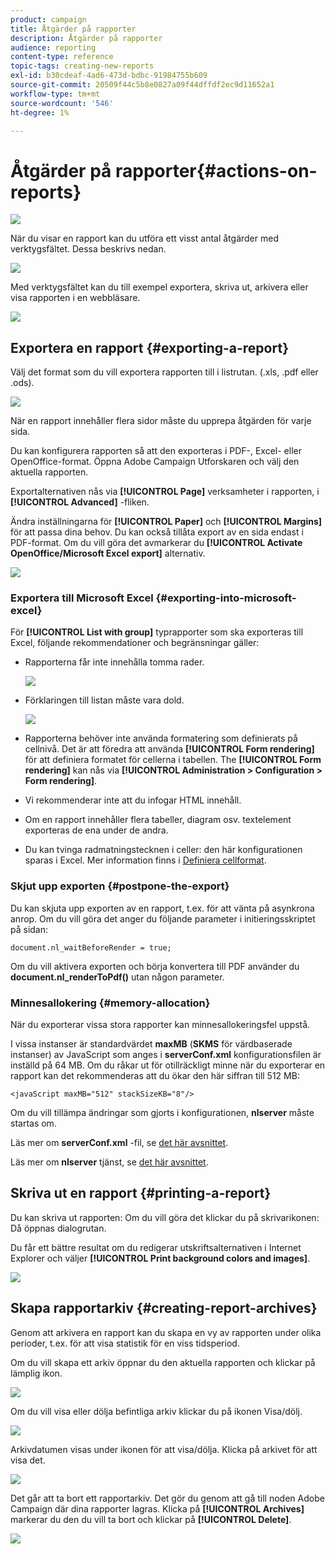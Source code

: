 ```yaml
---
product: campaign
title: Åtgärder på rapporter
description: Åtgärder på rapporter
audience: reporting
content-type: reference
topic-tags: creating-new-reports
exl-id: b30cdeaf-4ad6-473d-bdbc-91984755b609
source-git-commit: 20509f44c5b8e0827a09f44dffdf2ec9d11652a1
workflow-type: tm+mt
source-wordcount: '546'
ht-degree: 1%

---
```


# Åtgärder på rapporter{#actions-on-reports}

![](../../assets/common.svg)

När du visar en rapport kan du utföra ett visst antal åtgärder med verktygsfältet. Dessa beskrivs nedan.

![](assets/s_ncs_advuser_report_wizard_2.png)

Med verktygsfältet kan du till exempel exportera, skriva ut, arkivera eller visa rapporten i en webbläsare.

![](assets/s_ncs_advuser_report_wizard_04.png)

## Exportera en rapport {#exporting-a-report}

Välj det format som du vill exportera rapporten till i listrutan. (.xls, .pdf eller .ods).

![](assets/s_ncs_advuser_report_wizard_06.png)

När en rapport innehåller flera sidor måste du upprepa åtgärden för varje sida.

Du kan konfigurera rapporten så att den exporteras i PDF-, Excel- eller OpenOffice-format. Öppna Adobe Campaign Utforskaren och välj den aktuella rapporten.

Exportalternativen nås via **[!UICONTROL Page]** verksamheter i rapporten, i **[!UICONTROL Advanced]** -fliken.

Ändra inställningarna för **[!UICONTROL Paper]** och **[!UICONTROL Margins]** för att passa dina behov. Du kan också tillåta export av en sida endast i PDF-format. Om du vill göra det avmarkerar du **[!UICONTROL Activate OpenOffice/Microsoft Excel export]** alternativ.

![](assets/s_ncs_advuser_report_wizard_021.png)

### Exportera till Microsoft Excel {#exporting-into-microsoft-excel}

För **[!UICONTROL List with group]** typrapporter som ska exporteras till Excel, följande rekommendationer och begränsningar gäller:

* Rapporterna får inte innehålla tomma rader.

   ![](assets/export_limitations_remove_empty_line.png)

* Förklaringen till listan måste vara dold.

   ![](assets/export_limitations_hide_label.png)

* Rapporterna behöver inte använda formatering som definierats på cellnivå. Det är att föredra att använda **[!UICONTROL Form rendering]** för att definiera formatet för cellerna i tabellen. The **[!UICONTROL Form rendering]** kan nås via **[!UICONTROL Administration > Configuration > Form rendering]**.
* Vi rekommenderar inte att du infogar HTML innehåll.
* Om en rapport innehåller flera tabeller, diagram osv. textelement exporteras de ena under de andra.
* Du kan tvinga radmatningstecknen i celler: den här konfigurationen sparas i Excel. Mer information finns i [Definiera cellformat](../../reporting/using/creating-a-table.md#defining-cell-format).

### Skjut upp exporten {#postpone-the-export}

Du kan skjuta upp exporten av en rapport, t.ex. för att vänta på asynkrona anrop. Om du vill göra det anger du följande parameter i initieringsskriptet på sidan:

```
document.nl_waitBeforeRender = true;
```

Om du vill aktivera exporten och börja konvertera till PDF använder du **document.nl_renderToPdf()** utan någon parameter.

### Minnesallokering {#memory-allocation}

När du exporterar vissa stora rapporter kan minnesallokeringsfel uppstå.

I vissa instanser är standardvärdet **maxMB** (**SKMS** för värdbaserade instanser) av JavaScript som anges i **serverConf.xml** konfigurationsfilen är inställd på 64 MB. Om du råkar ut för otillräckligt minne när du exporterar en rapport kan det rekommenderas att du ökar den här siffran till 512 MB:

```
<javaScript maxMB="512" stackSizeKB="8"/>
```

Om du vill tillämpa ändringar som gjorts i konfigurationen, **nlserver** måste startas om.

Läs mer om **serverConf.xml** -fil, se [det här avsnittet](../../production/using/configuration-principle.md).

Läs mer om **nlserver** tjänst, se [det här avsnittet](../../production/using/administration.md).

## Skriva ut en rapport {#printing-a-report}

Du kan skriva ut rapporten: Om du vill göra det klickar du på skrivarikonen: Då öppnas dialogrutan.

Du får ett bättre resultat om du redigerar utskriftsalternativen i Internet Explorer och väljer **[!UICONTROL Print background colors and images]**.

![](assets/s_ncs_advuser_report_print_options.png)

## Skapa rapportarkiv {#creating-report-archives}

Genom att arkivera en rapport kan du skapa en vy av rapporten under olika perioder, t.ex. för att visa statistik för en viss tidsperiod.

Om du vill skapa ett arkiv öppnar du den aktuella rapporten och klickar på lämplig ikon.

![](assets/s_ncs_advuser_report_wizard_07.png)

Om du vill visa eller dölja befintliga arkiv klickar du på ikonen Visa/dölj.

![](assets/s_ncs_advuser_report_history_06.png)

Arkivdatumen visas under ikonen för att visa/dölja. Klicka på arkivet för att visa det.

![](assets/s_ncs_advuser_report_history_04.png)

Det går att ta bort ett rapportarkiv. Det gör du genom att gå till noden Adobe Campaign där dina rapporter lagras. Klicka på **[!UICONTROL Archives]** markerar du den du vill ta bort och klickar på **[!UICONTROL Delete]**.

![](assets/s_ncs_advuser_report_history_01.png)
